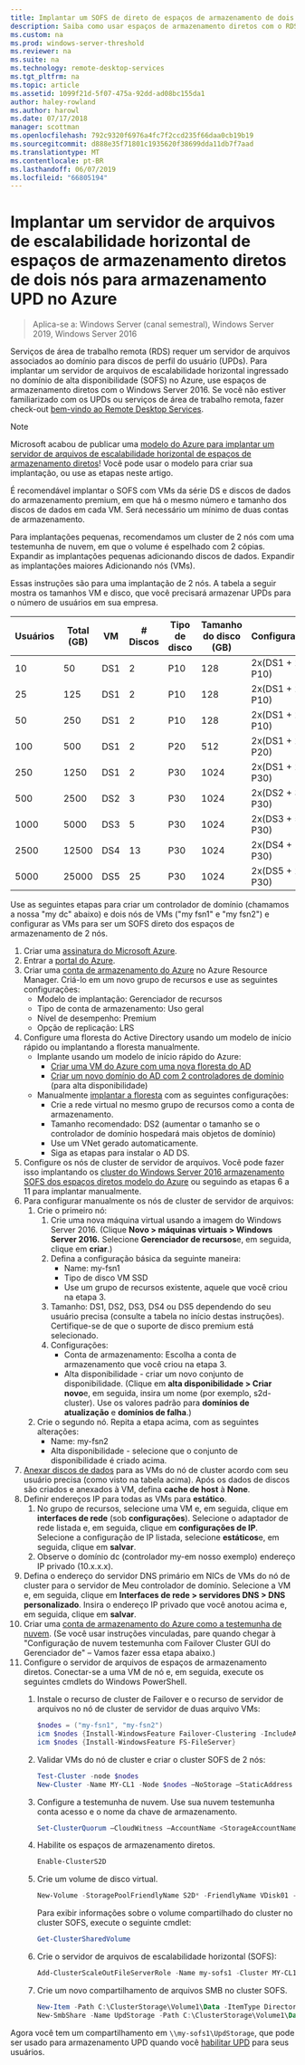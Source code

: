 ```yaml
---
title: Implantar um SOFS de direto de espaços de armazenamento de dois nós para armazenamento UPD no Azure
description: Saiba como usar espaços de armazenamento diretos com o RDS.
ms.custom: na
ms.prod: windows-server-threshold
ms.reviewer: na
ms.suite: na
ms.technology: remote-desktop-services
ms.tgt_pltfrm: na
ms.topic: article
ms.assetid: 1099f21d-5f07-475a-92dd-ad08bc155da1
author: haley-rowland
ms.author: harowl
ms.date: 07/17/2018
manager: scottman
ms.openlocfilehash: 792c9320f6976a4fc7f2ccd235f66daa0cb19b19
ms.sourcegitcommit: d888e35f71801c1935620f38699dda11db7f7aad
ms.translationtype: MT
ms.contentlocale: pt-BR
ms.lasthandoff: 06/07/2019
ms.locfileid: "66805194"
---
```

# <a name="deploy-a-two-node-storage-spaces-direct-scale-out-file-server-for-upd-storage-in-azure"></a>Implantar um servidor de arquivos de escalabilidade horizontal de espaços de armazenamento diretos de dois nós para armazenamento UPD no Azure

>Aplica-se a: Windows Server (canal semestral), Windows Server 2019, Windows Server 2016

Serviços de área de trabalho remota (RDS) requer um servidor de arquivos associados ao domínio para discos de perfil do usuário (UPDs). Para implantar um servidor de arquivos de escalabilidade horizontal ingressado no domínio de alta disponibilidade (SOFS) no Azure, use espaços de armazenamento diretos com o Windows Server 2016. Se você não estiver familiarizado com os UPDs ou serviços de área de trabalho remota, fazer check-out [bem-vindo ao Remote Desktop Services](welcome-to-rds.md).

> [!NOTE] 
> Microsoft acabou de publicar uma [modelo do Azure para implantar um servidor de arquivos de escalabilidade horizontal de espaços de armazenamento diretos](https://azure.microsoft.com/documentation/templates/301-storage-spaces-direct/)! Você pode usar o modelo para criar sua implantação, ou use as etapas neste artigo. 

É recomendável implantar o SOFS com VMs da série DS e discos de dados do armazenamento premium, em que há o mesmo número e tamanho dos discos de dados em cada VM. Será necessário um mínimo de duas contas de armazenamento. 

Para implantações pequenas, recomendamos um cluster de 2 nós com uma testemunha de nuvem, em que o volume é espelhado com 2 cópias. Expandir as implantações pequenas adicionando discos de dados. Expandir as implantações maiores Adicionando nós (VMs). 

Essas instruções são para uma implantação de 2 nós. A tabela a seguir mostra os tamanhos VM e disco, que você precisará armazenar UPDs para o número de usuários em sua empresa. 

| Usuários | Total (GB) | VM | # Discos | Tipo de disco | Tamanho do disco (GB) | Configuração   |
|-------|------------|----|---------|-----------|----------------|-----------------|
| 10    | 50         | DS1 | 2       | P10       | 128            | 2x(DS1 + 2 P10)  |
| 25    | 125        | DS1 | 2       | P10       | 128            | 2x(DS1 + 2 P10)  |
| 50    | 250        | DS1 | 2       | P10       | 128            | 2x(DS1 + 2 P10)  |
| 100   | 500        | DS1 | 2       | P20       | 512            | 2x(DS1 + 2 P20)  |
| 250   | 1250       | DS1 | 2       | P30       | 1024           | 2x(DS1 + 2 P30)  |
| 500   | 2500       | DS2 | 3       | P30       | 1024           | 2x(DS2 + 3 P30)  |
| 1000  | 5000       | DS3 | 5       | P30       | 1024           | 2x(DS3 + 5 P30)  |
| 2500  | 12500      | DS4 | 13      | P30       | 1024           | 2x(DS4 + 13 P30) |
| 5000  | 25000      | DS5 | 25      | P30       | 1024           | 2x(DS5 + 25 P30) | 

Use as seguintes etapas para criar um controlador de domínio (chamamos a nossa "my dc" abaixo) e dois nós de VMs ("my fsn1" e "my fsn2") e configurar as VMs para ser um SOFS direto dos espaços de armazenamento de 2 nós.

1. Criar uma [assinatura do Microsoft Azure](https://azure.microsoft.com).
2. Entrar a [portal do Azure](https://ms.portal.azure.com).
3. Criar uma [conta de armazenamento do Azure](https://azure.microsoft.com/documentation/articles/storage-create-storage-account/#create-a-storage-account) no Azure Resource Manager. Criá-lo em um novo grupo de recursos e use as seguintes configurações:
   - Modelo de implantação: Gerenciador de recursos
   - Tipo de conta de armazenamento: Uso geral
   - Nível de desempenho: Premium
   - Opção de replicação: LRS
4. Configure uma floresta do Active Directory usando um modelo de início rápido ou implantando a floresta manualmente. 
   - Implante usando um modelo de início rápido do Azure:
      - [Criar uma VM do Azure com uma nova floresta do AD](https://azure.microsoft.com/documentation/templates/active-directory-new-domain/)
      - [Criar um novo domínio do AD com 2 controladores de domínio](https://azure.microsoft.com/documentation/templates/active-directory-new-domain-ha-2-dc/) (para alta disponibilidade)
   - Manualmente [implantar a floresta](https://azure.microsoft.com/documentation/articles/active-directory-new-forest-virtual-machine/) com as seguintes configurações:
      - Crie a rede virtual no mesmo grupo de recursos como a conta de armazenamento.
      - Tamanho recomendado: DS2 (aumentar o tamanho se o controlador de domínio hospedará mais objetos de domínio)
      - Use um VNet gerado automaticamente.
      - Siga as etapas para instalar o AD DS.
5. Configure os nós de cluster de servidor de arquivos. Você pode fazer isso implantando os [cluster do Windows Server 2016 armazenamento SOFS dos espaços diretos modelo do Azure](https://azure.microsoft.com/resources/templates/301-storage-spaces-direct/) ou seguindo as etapas 6 a 11 para implantar manualmente.
6. Para configurar manualmente os nós de cluster de servidor de arquivos:
   1. Crie o primeiro nó: 
      1. Crie uma nova máquina virtual usando a imagem do Windows Server 2016. (Clique **Novo > máquinas virtuais > Windows Server 2016.** Selecione **Gerenciador de recursos**e, em seguida, clique em **criar**.)
      2. Defina a configuração básica da seguinte maneira:
         - Name: my-fsn1
         - Tipo de disco VM SSD
         - Use um grupo de recursos existente, aquele que você criou na etapa 3. 
      3. Tamanho: DS1, DS2, DS3, DS4 ou DS5 dependendo do seu usuário precisa (consulte a tabela no início destas instruções). Certifique-se de que o suporte de disco premium está selecionado.
      4. Configurações: 
         - Conta de armazenamento: Escolha a conta de armazenamento que você criou na etapa 3.
         - Alta disponibilidade - criar um novo conjunto de disponibilidade. (Clique em **alta disponibilidade > Criar novo**e, em seguida, insira um nome (por exemplo, s2d-cluster). Use os valores padrão para **domínios de atualização** e **domínios de falha**.)
   2. Crie o segundo nó. Repita a etapa acima, com as seguintes alterações:
      - Name: my-fsn2
      - Alta disponibilidade - selecione que o conjunto de disponibilidade é criado acima.  
7. [Anexar discos de dados](https://azure.microsoft.com/documentation/articles/virtual-machines-windows-attach-disk-portal/) para as VMs do nó de cluster acordo com seu usuário precisa (como visto na tabela acima). Após os dados de discos são criados e anexados à VM, defina **cache de host** à **None**.
8. Definir endereços IP para todas as VMs para **estático**. 
   1. No grupo de recursos, selecione uma VM e, em seguida, clique em **interfaces de rede** (sob **configurações**). Selecione o adaptador de rede listada e, em seguida, clique em **configurações de IP**. Selecione a configuração de IP listada, selecione **estáticos**e, em seguida, clique em **salvar**.
   2. Observe o domínio dc (controlador my-em nosso exemplo) endereço IP privado (10.x.x.x).
9. Defina o endereço do servidor DNS primário em NICs de VMs do nó de cluster para o servidor de Meu controlador de domínio. Selecione a VM e, em seguida, clique em **Interfaces de rede > servidores DNS > DNS personalizado**. Insira o endereço IP privado que você anotou acima e, em seguida, clique em **salvar**.
10. Criar uma [conta de armazenamento do Azure como a testemunha de nuvem](https://docs.microsoft.com/windows-server/failover-clustering/deploy-cloud-witness). (Se você usar instruções vinculadas, pare quando chegar à "Configuração de nuvem testemunha com Failover Cluster GUI do Gerenciador de" – Vamos fazer essa etapa abaixo.)
11. Configure o servidor de arquivos de espaços de armazenamento diretos. Conectar-se a uma VM de nó e, em seguida, execute os seguintes cmdlets do Windows PowerShell.
    1. Instale o recurso de cluster de Failover e o recurso de servidor de arquivos no nó de cluster de servidor de duas arquivo VMs:

       ```powershell
       $nodes = ("my-fsn1", "my-fsn2")
       icm $nodes {Install-WindowsFeature Failover-Clustering -IncludeAllSubFeature -IncludeManagementTools} 
       icm $nodes {Install-WindowsFeature FS-FileServer} 
       ```
    2. Validar VMs do nó de cluster e criar o cluster SOFS de 2 nós:

       ```powershell
       Test-Cluster -node $nodes
       New-Cluster -Name MY-CL1 -Node $nodes –NoStorage –StaticAddress [new address within your addr space]
       ``` 
    3. Configure a testemunha de nuvem. Use sua nuvem testemunha conta acesso e o nome da chave de armazenamento.

       ```powershell
       Set-ClusterQuorum –CloudWitness –AccountName <StorageAccountName> -AccessKey <StorageAccountAccessKey> 
       ```
    4. Habilite os espaços de armazenamento diretos.

       ```powershell
       Enable-ClusterS2D 
       ```
      
    5. Crie um volume de disco virtual.

       ```powershell
       New-Volume -StoragePoolFriendlyName S2D* -FriendlyName VDisk01 -FileSystem CSVFS_REFS -Size 120GB 
       ```
       Para exibir informações sobre o volume compartilhado do cluster no cluster SOFS, execute o seguinte cmdlet:

       ```powershell
       Get-ClusterSharedVolume
       ```
   
    6. Crie o servidor de arquivos de escalabilidade horizontal (SOFS):

       ```powershell
       Add-ClusterScaleOutFileServerRole -Name my-sofs1 -Cluster MY-CL1
       ```

    7. Crie um novo compartilhamento de arquivos SMB no cluster SOFS.

       ```powershell
       New-Item -Path C:\ClusterStorage\Volume1\Data -ItemType Directory
       New-SmbShare -Name UpdStorage -Path C:\ClusterStorage\Volume1\Data
       ```

Agora você tem um compartilhamento em `\\my-sofs1\UpdStorage`, que pode ser usado para armazenamento UPD quando você [habilitar UPD](https://social.technet.microsoft.com/wiki/contents/articles/15304.installing-and-configuring-user-profile-disks-upd-in-windows-server-2012.aspx) para seus usuários. 
